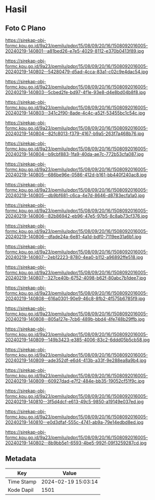 # Hasil

## Foto C Plano

https://sirekap-obj-formc.kpu.go.id/9a23/pemilu/pdpr/15/08/09/20/16/1508092016005-20240219-140801--a81bed26-e7e5-4029-8112-e370b0413f89.jpg

https://sirekap-obj-formc.kpu.go.id/9a23/pemilu/pdpr/15/08/09/20/16/1508092016005-20240219-140802--54280479-d5ad-4cca-83a1-c02c9e4dac54.jpg

https://sirekap-obj-formc.kpu.go.id/9a23/pemilu/pdpr/15/08/09/20/16/1508092016005-20240219-140803--5cbed2fe-bd97-4f1e-93e8-d4e8bd04b8f8.jpg

https://sirekap-obj-formc.kpu.go.id/9a23/pemilu/pdpr/15/08/09/20/16/1508092016005-20240219-140803--341c2f90-8ade-4c4c-a52f-53455bc1c54c.jpg

https://sirekap-obj-formc.kpu.go.id/9a23/pemilu/pdpr/15/08/09/20/16/1508092016005-20240219-140804--82fc8013-f379-4167-b9a5-263f7a468b76.jpg

https://sirekap-obj-formc.kpu.go.id/9a23/pemilu/pdpr/15/08/09/20/16/1508092016005-20240219-140804--b9cbf883-1fa9-40da-ae7c-772b53cfa087.jpg

https://sirekap-obj-formc.kpu.go.id/9a23/pemilu/pdpr/15/08/09/20/16/1508092016005-20240219-140805--686be96e-0586-412d-b161-bb440f240ac8.jpg

https://sirekap-obj-formc.kpu.go.id/9a23/pemilu/pdpr/15/08/09/20/16/1508092016005-20240219-140805--db9bf681-c6ca-4e7d-8646-d8783ecfa1a0.jpg

https://sirekap-obj-formc.kpu.go.id/9a23/pemilu/pdpr/15/08/09/20/16/1508092016005-20240219-140806--82b86942-eb96-47e5-97b5-8c8ab73cf376.jpg

https://sirekap-obj-formc.kpu.go.id/9a23/pemilu/pdpr/15/08/09/20/16/1508092016005-20240219-140806--dfade24a-6e81-4a1d-bdf0-7119ee31a6b1.jpg

https://sirekap-obj-formc.kpu.go.id/9a23/pemilu/pdpr/15/08/09/20/16/1508092016005-20240219-140807--2eb12223-8780-4ea0-b112-a96892ffe518.jpg

https://sirekap-obj-formc.kpu.go.id/9a23/pemilu/pdpr/15/08/09/20/16/1508092016005-20240219-140807--327ce40b-6752-4098-b62f-80abc7b1dee7.jpg

https://sirekap-obj-formc.kpu.go.id/9a23/pemilu/pdpr/15/08/09/20/16/1508092016005-20240219-140808--616a0301-90e9-46c8-8fb2-4f575b6785f9.jpg

https://sirekap-obj-formc.kpu.go.id/9a23/pemilu/pdpr/15/08/09/20/16/1508092016005-20240219-140808--805a127e-7cb6-489b-bbd4-4fe748b29ffb.jpg

https://sirekap-obj-formc.kpu.go.id/9a23/pemilu/pdpr/15/08/09/20/16/1508092016005-20240219-140809--149b3423-e385-4006-83c2-6ddd05b5cb58.jpg

https://sirekap-obj-formc.kpu.go.id/9a23/pemilu/pdpr/15/08/09/20/16/1508092016005-20240219-140809--ade352df-e6d4-413b-a33f-9e288ea8a9b4.jpg

https://sirekap-obj-formc.kpu.go.id/9a23/pemilu/pdpr/15/08/09/20/16/1508092016005-20240219-140809--60927dad-e7f2-484e-bb35-19052cf51f9c.jpg

https://sirekap-obj-formc.kpu.go.id/9a23/pemilu/pdpr/15/08/09/20/16/1508092016005-20240219-140810--3f5d4dcf-e613-49c5-9850-a19149e037ed.jpg

https://sirekap-obj-formc.kpu.go.id/9a23/pemilu/pdpr/15/08/09/20/16/1508092016005-20240219-140810--e0d3dfaf-555c-4741-ab9a-79e14edbd8ed.jpg

https://sirekap-obj-formc.kpu.go.id/9a23/pemilu/pdpr/15/08/09/20/16/1508092016005-20240219-140802--8b9bb5e1-6593-4be5-992f-09f3259287cd.jpg


## Metadata

| Key        | Value               |
| ---------- | ------------------- |
| Time Stamp | 2024-02-19 15:03:14 |
| Kode Dapil | 1501                |



